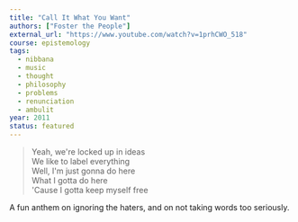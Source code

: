 ```yaml
---
title: "Call It What You Want"
authors: ["Foster the People"]
external_url: "https://www.youtube.com/watch?v=1prhCWO_518"
course: epistemology
tags:
  - nibbana
  - music
  - thought
  - philosophy
  - problems
  - renunciation
  - ambulit
year: 2011
status: featured
---
```


> Yeah, we're locked up in ideas  
We like to label everything  
Well, I'm just gonna do here  
What I gotta do here  
'Cause I gotta keep myself free

A fun anthem on ignoring the haters, and on not taking words too seriously.
